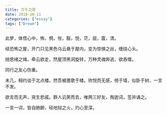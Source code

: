 ```yaml
---
title: 万千之思
date: 2018-10-11
categories: ["essay"]
tags: ["Dream"]
---
```


此梦，体悟心中，怖，惘，怅，豁，悦，茫，屈，震，清。

<!--more-->

续恐怖之屋，开门只见黑色乌云悬于屋内，变为惊惧之丝，缠绕心头。

抛思绪之绳，牵云欲走，然屋顶黑洞旋转，万种灵魂奔逃，欲吞噬。

同行之友心伤重。

未几，相约谈于北点楼。然吾被邀歌于楼。欣悦而无感，倚于墙，似卧于树，一言不发。

欲言而无声，突生悲戚。群人讥笑而去，唯两三好友，掏逝词，签并诵之。

一言一词，皆自肺腑，经地狱之火，灼心至深。